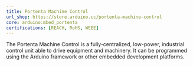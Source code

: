 ```yaml
---
title: Portenta Machine Control
url_shop: https://store.arduino.cc/portenta-machine-control
core: arduino:mbed_portenta
certifications: [REACH, RoHS, WEEE]
---
```


The Portenta Machine Control is a fully-centralized, low-power, industrial control unit able to drive equipment and machinery. It can be programmed using the Arduino framework or other embedded development platforms.

